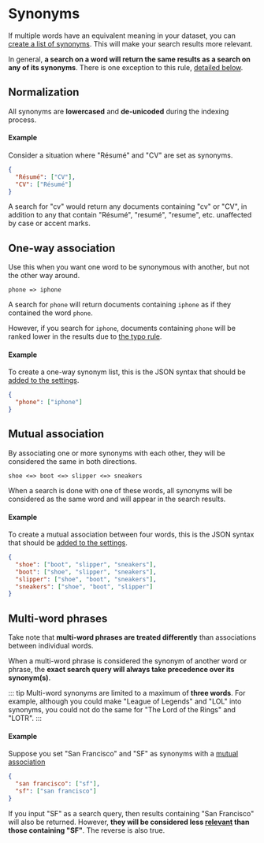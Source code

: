 # Synonyms

If multiple words have an equivalent meaning in your dataset, you can [create a list of synonyms](/reference/api/synonyms.md#update-synonyms). This will make your search results more relevant.

In general, **a search on a word will return the same results as a search on any of its synonyms**.
There is one exception to this rule, [detailed below](#multi-word-phrases).

## Normalization

All synonyms are **lowercased** and **de-unicoded** during the indexing process.

#### Example

Consider a situation where "Résumé" and "CV" are set as synonyms.

```json
{
  "Résumé": ["CV"],
  "CV": ["Résumé"]
}
```

A search for "cv" would return any documents containing "cv" or "CV", in addition to any that contain "Résumé", "resumé", "resume", etc. unaffected by case or accent marks.

## One-way association

Use this when you want one word to be synonymous with another, but not the other way around.

```
phone => iphone
```

A search for `phone` will return documents containing `iphone` as if they contained the word `phone`.

However, if you search for `iphone`, documents containing `phone` will be ranked lower in the results due to [the typo rule](/learn/core_concepts/relevancy.md#ranking-rules).

#### Example

To create a one-way synonym list, this is the JSON syntax that should be [added to the settings](/reference/api/synonyms.md#update-synonyms).

```json
{
  "phone": ["iphone"]
}
```

## Mutual association

By associating one or more synonyms with each other, they will be considered the same in both directions.

```
shoe <=> boot <=> slipper <=> sneakers
```

When a search is done with one of these words, all synonyms will be considered as the same word and will appear in the search results.

#### Example

To create a mutual association between four words, this is the JSON syntax that should be [added to the settings](/reference/api/synonyms.md#update-synonyms).

```json
{
  "shoe": ["boot", "slipper", "sneakers"],
  "boot": ["shoe", "slipper", "sneakers"],
  "slipper": ["shoe", "boot", "sneakers"],
  "sneakers": ["shoe", "boot", "slipper"]
}
```

## Multi-word phrases

Take note that **multi-word phrases are treated differently** than associations between individual words.

When a multi-word phrase is considered the synonym of another word or phrase, the **exact search query will always take precedence over its synonym(s)**.

::: tip
Multi-word synonyms are limited to a maximum of **three words**.
For example, although you could make "League of Legends" and "LOL" into synonyms, you could not do the same for "The Lord of the Rings" and "LOTR".
:::

#### Example

Suppose you set "San Francisco" and "SF" as synonyms with a [mutual association](#mutual-association)

```json
{
  "san francisco": ["sf"],
  "sf": ["san francisco"]
}
```

If you input "SF" as a search query, then results containing "San Francisco" will also be returned. However, **they will be considered less [relevant](/learn/core_concepts/relevancy.md) than those containing "SF"**. The reverse is also true.
